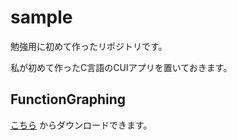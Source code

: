 # sample
勉強用に初めて作ったリポジトリです。

私が初めて作ったC言語のCUIアプリを置いておきます。

## FunctionGraphing
[こちら](https://raw.githubusercontent.com/masaru-gif/first/main/function_graphing.c)
からダウンロードできます。
